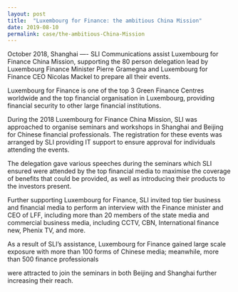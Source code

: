 ```yaml
---
layout: post
title:  "Luxembourg for Finance: the ambitious China Mission"
date: 2019-08-10
permalink: case/the-ambitious-China-Mission
---
```


October 2018, Shanghai —- SLI Communications assist Luxembourg for Finance China Mission, supporting the 80 person delegation lead by Luxembourg Finance Minister Pierre Gramegna and Luxembourg for Finance CEO Nicolas Mackel to prepare all their events.

Luxembourg for Finance is one of the top 3 Green Finance Centres worldwide and the top financial organisation in Luxembourg, providing financial security to other large financial institutions.

During the 2018 Luxembourg for Finance China Mission, SLI was approached to organise seminars and workshops in Shanghai and Beijing for Chinese financial professionals. The registration for these events was arranged by SLI providing IT support to ensure approval for individuals attending the events.

The delegation gave various speeches during the seminars which SLI ensured were attended by the top financial media to maximise the coverage of benefits that could be provided, as well as introducing their products to the investors present.

Further supporting Luxembourg for Finance, SLI invited top tier business and financial media to perform an interview with the Finance minister and CEO of LFF, including more than 20 members of the state media and commercial business media, including CCTV, CBN, International finance new, Phenix TV, and more.

As a result of SLI’s assistance, Luxembourg for Finance gained large scale exposure with more than 100 forms of Chinese media; meanwhile, more than 500 finance professionals

were attracted to join the seminars in both Beijing and Shanghai further increasing their reach.
